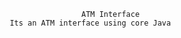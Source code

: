                                                 ATM Interface
                                Its an ATM interface using core Java
